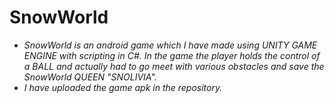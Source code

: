 # SnowWorld
- _SnowWorld is an android game which I have made using UNITY GAME ENGINE with scripting in C#. In the game the player holds the control of a BALL and actually had to go meet with various obstacles and save the SnowWorld QUEEN "SNOLIVIA"._
- _I have uploaded the game apk in the repository._
